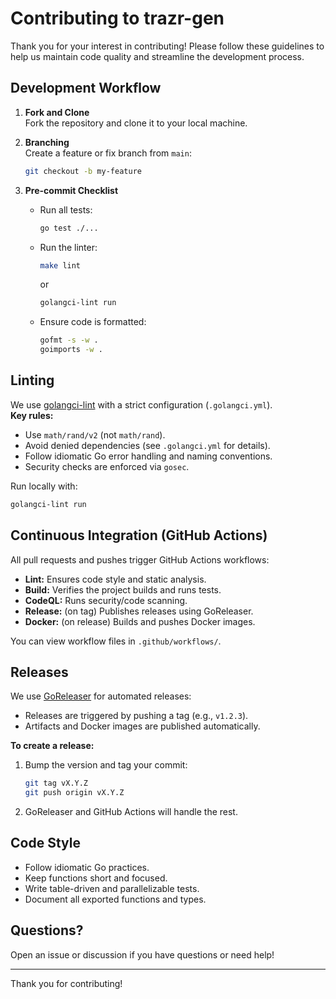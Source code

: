 # Contributing to trazr-gen

Thank you for your interest in contributing! Please follow these guidelines to help us maintain code quality and streamline the development process.

## Development Workflow

1. **Fork and Clone**  
   Fork the repository and clone it to your local machine.

2. **Branching**  
   Create a feature or fix branch from `main`:
   ```sh
   git checkout -b my-feature
   ```

3. **Pre-commit Checklist**
   - Run all tests:
     ```sh
     go test ./...
     ```
   - Run the linter:
     ```sh
     make lint
     ```
     or
     ```sh
     golangci-lint run
     ```
   - Ensure code is formatted:
     ```sh
     gofmt -s -w .
     goimports -w .
     ```

## Linting

We use [golangci-lint](https://golangci-lint.run/) with a strict configuration (`.golangci.yml`).  
**Key rules:**
- Use `math/rand/v2` (not `math/rand`).
- Avoid denied dependencies (see `.golangci.yml` for details).
- Follow idiomatic Go error handling and naming conventions.
- Security checks are enforced via `gosec`.

Run locally with:
```sh
golangci-lint run
```

## Continuous Integration (GitHub Actions)

All pull requests and pushes trigger GitHub Actions workflows:
- **Lint:** Ensures code style and static analysis.
- **Build:** Verifies the project builds and runs tests.
- **CodeQL:** Runs security/code scanning.
- **Release:** (on tag) Publishes releases using GoReleaser.
- **Docker:** (on release) Builds and pushes Docker images.

You can view workflow files in `.github/workflows/`.

## Releases

We use [GoReleaser](https://goreleaser.com/) for automated releases:
- Releases are triggered by pushing a tag (e.g., `v1.2.3`).
- Artifacts and Docker images are published automatically.

**To create a release:**
1. Bump the version and tag your commit:
   ```sh
   git tag vX.Y.Z
   git push origin vX.Y.Z
   ```
2. GoReleaser and GitHub Actions will handle the rest.

## Code Style

- Follow idiomatic Go practices.
- Keep functions short and focused.
- Write table-driven and parallelizable tests.
- Document all exported functions and types.

## Questions?

Open an issue or discussion if you have questions or need help!

---

Thank you for contributing! 